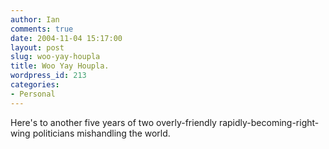 ```yaml
---
author: Ian
comments: true
date: 2004-11-04 15:17:00
layout: post
slug: woo-yay-houpla
title: Woo Yay Houpla.
wordpress_id: 213
categories:
- Personal
---
```


Here's to another five years of two overly-friendly rapidly-becoming-right-wing politicians mishandling the world.
